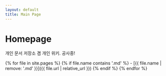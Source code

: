 ```yaml
---
layout: default
title: Main Page
---
```


# Homepage
개인 문서 저장소 겸 개인 위키. 
공사중!

{% for file in site.pages %}
  {% if file.name contains '.md' %}
    - [{{ file.name | remove: '.md' }}]({{ file.url | relative_url }})
  {% endif %}
{% endfor %}

